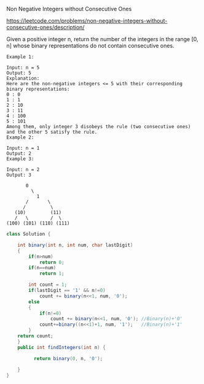 Non Negative Integers without Consecutive Ones

https://leetcode.com/problems/non-negative-integers-without-consecutive-ones/description/


Given a positive integer n, return the number of the integers in the range [0, n] whose binary representations do not contain consecutive ones.

```
Example 1:

Input: n = 5
Output: 5
Explanation:
Here are the non-negative integers <= 5 with their corresponding binary representations:
0 : 0
1 : 1
2 : 10
3 : 11
4 : 100
5 : 101
Among them, only integer 3 disobeys the rule (two consecutive ones) and the other 5 satisfy the rule. 
Example 2:

Input: n = 1
Output: 2
Example 3:

Input: n = 2
Output: 3
```


```
       0
         \
           1
       /       \
      /         \
   (10)         (11)
   /   \        /  \
(100) (101) (110) (111)

```

```java
class Solution {

    int binary(int n, int num, char lastDigit)
    {
        if(n>num)
            return 0;
        if(n==num)
            return 1;

        int count = 1;
        if(lastDigit == '1' && n!=0)
            count += binary(n<<1, num, '0');
        else
        {
            if(n!=0)
                count += binary(n<<1, num, '0'); //Binary(n)+'0'
            count+=binary((n<<1)+1, num, '1');   //Binary(n)+'1'
        }
    return count;
    }
    public int findIntegers(int n) {

          return binary(0, n, '0');
        
    }
}
```